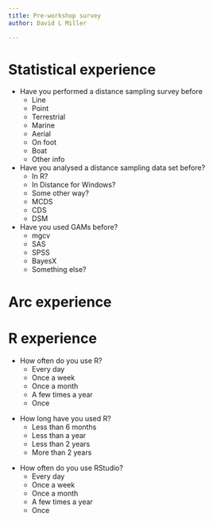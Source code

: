 ```yaml
---
title: Pre-workshop survey
author: David L Miller

---
```



# Statistical experience

* Have you performed a distance sampling survey before
  - Line
  - Point
  - Terrestrial
  - Marine
  - Aerial
  - On foot
  - Boat
  - Other info
* Have you analysed a distance sampling data set before?
  * In R?
  * In Distance for Windows?
  * Some other way?
  - MCDS
  - CDS
  - DSM
* Have you used GAMs before?
  - mgcv
  - SAS
  - SPSS
  - BayesX
  - Something else?



# Arc experience


# R experience

* How often do you use R?
  * Every day
  * Once a week
  * Once a month
  * A few times a year
  * Once
- How long have you used R?
  * Less than 6 months
  * Less than a year
  * Less than 2 years
  * More than 2 years
* How often do you use RStudio?
  * Every day
  * Once a week
  * Once a month
  * A few times a year
  * Once

